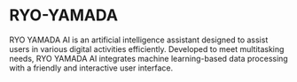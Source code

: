 # RYO-YAMADA
RYO YAMADA AI is an artificial intelligence assistant designed to assist users in various digital activities efficiently. Developed to meet multitasking needs, RYO YAMADA AI integrates machine learning-based data processing with a friendly and interactive user interface. 
